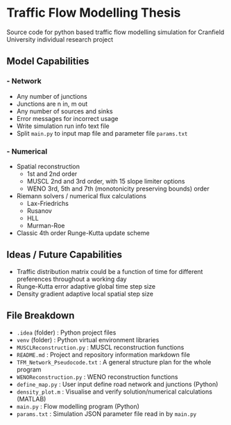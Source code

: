 # Traffic Flow Modelling Thesis
Source code for python based traffic flow modelling simulation for Cranfield University individual research project

## Model Capabilities
### - Network
- Any number of junctions 
- Junctions are n in, m out
- Any number of sources and sinks
- Error messages for incorrect usage
- Write simulation run info text file
- Split `main.py` to input map file and parameter file `params.txt`
### - Numerical
- Spatial reconstruction
  - 1st and 2nd order
  - MUSCL 2nd and 3rd order, with 15 slope limiter options
  - WENO 3rd, 5th and 7th (monotonicity preserving bounds) order
- Riemann solvers / numerical flux calculations
  - Lax-Friedrichs
  - Rusanov
  - HLL
  - Murman-Roe
- Classic 4th order Runge-Kutta update scheme

## Ideas / Future Capabilities
- Traffic distribution matrix could be a function of time for different preferences throughout a working day
- Runge-Kutta error adaptive global time step size
- Density gradient adaptive local spatial step size

## File Breakdown
- `.idea` \(folder) : Python project files
- `venv` \(folder) : Python virtual environment libraries
- `MUSCLReconstruction.py` : MUSCL reconstruction functions
- `README.md` : Project and repository information markdown file
- `TFM_Network_Pseudocode.txt` : A general structure plan for the whole program
- `WENOReconstruction.py` : WENO reconstruction functions
- `define_map.py` : User input define road network and junctions (Python)
- `density_plot.m` : Visualise and verify solution/numerical calculations (MATLAB)
- `main.py` : Flow modelling program (Python)
- `params.txt` : Simulation JSON parameter file read in by `main.py`
